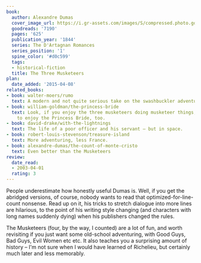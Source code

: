 ```yaml
---
book:
  author: Alexandre Dumas
  cover_image_url: https://i.gr-assets.com/images/S/compressed.photo.goodreads.com/books/1320436982l/7190._SX98_.jpg
  goodreads: '7190'
  pages: '625'
  publication_year: '1844'
  series: The D'Artagnan Romances
  series_position: '1'
  spine_color: '#d0c599'
  tags:
  - historical-fiction
  title: The Three Musketeers
plan:
  date_added: '2015-04-08'
related_books:
- book: walter-moers/rumo
  text: A modern and not quite serious take on the swashbuckler adventure genre.
- book: william-goldman/the-princess-bride
  text: Look, if you enjoy the three musketeers doing musketeer things, you have got
    to enjoy the Princess Bride, too.
- book: david-drake/with-the-lightnings
  text: The life of a poor officer and his servant – but in space.
- book: robert-louis-stevenson/treasure-island
  text: More adventuring, less France.
- book: alexandre-dumas/the-count-of-monte-cristo
  text: Even better than the Musketeers
review:
  date_read:
  - 2003-04-01
  rating: 3
---
```


People underestimate how honestly useful Dumas is. Well, if you get the abridged versions, of course, nobody wants to
read that optimized-for-line-count nonsense. Read up on it, his tricks to stretch dialogue into more lines are
hilarious, to the point of his writing style changing (and characters with long names suddenly dying) when his
publishers changed the rules.

The Musketeers (four, by the way, I counted) are a lot of fun, and worth revisiting if you just want some old-school
adventuring, with Good Guys, Bad Guys, Evil Women etc etc. It also teaches you a surprising amount of history – I'm not
sure when I would have learned of Richelieu, but certainly much later and less memorably.
